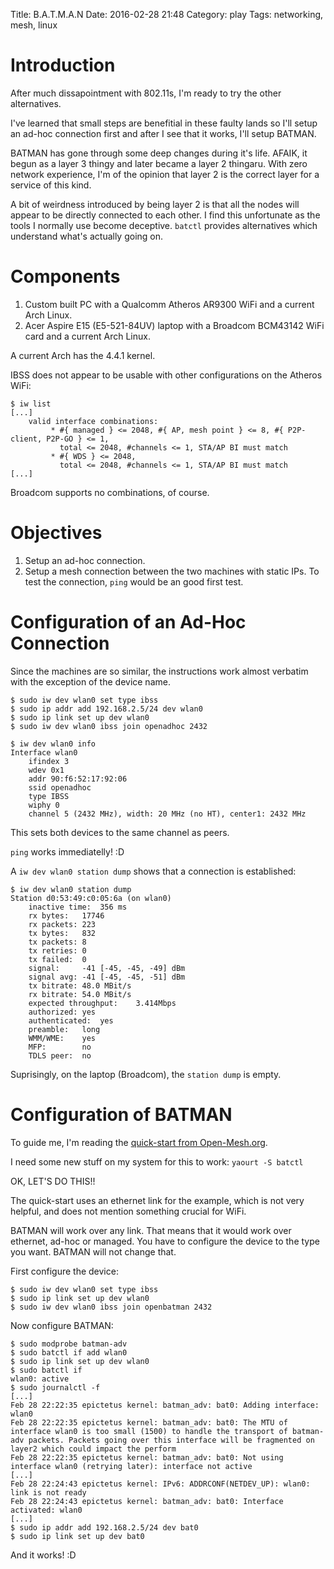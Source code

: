 Title: B.A.T.M.A.N
Date: 2016-02-28 21:48
Category: play
Tags: networking, mesh, linux

# Introduction

After much dissapointment with 802.11s, I'm ready to try the other alternatives.

I've learned that small steps are benefitial in these faulty lands so I'll setup an ad-hoc connection first and after I see that it works, I'll setup BATMAN.

BATMAN has gone through some deep changes during it's life. AFAIK, it begun as a layer 3 thingy and later became a layer 2 thingaru. With zero network experience, I'm of the opinion that layer 2 is the correct layer for a service of this kind.

A bit of weirdness introduced by being layer 2 is that all the nodes will appear to be directly connected to each other. I find this unfortunate as the tools I normally use become deceptive. `batctl` provides alternatives which understand what's actually going on.

# Components

1. Custom built PC with a Qualcomm Atheros AR9300 WiFi and a current Arch Linux.
1. Acer Aspire E15 (E5-521-84UV) laptop with a Broadcom BCM43142 WiFi card and a current Arch Linux.

A current Arch has the 4.4.1 kernel.

IBSS does not appear to be usable with other configurations on the Atheros WiFi:

```text
$ iw list
[...]
	valid interface combinations:
		 * #{ managed } <= 2048, #{ AP, mesh point } <= 8, #{ P2P-client, P2P-GO } <= 1,
		   total <= 2048, #channels <= 1, STA/AP BI must match
		 * #{ WDS } <= 2048,
		   total <= 2048, #channels <= 1, STA/AP BI must match
[...]
```

Broadcom supports no combinations, of course.

# Objectives

1. Setup an ad-hoc connection.
1. Setup a mesh connection between the two machines with static IPs. To test the connection, `ping` would be an good first test.

# Configuration of an Ad-Hoc Connection

Since the machines are so similar, the instructions work almost verbatim with the exception of the device name.

```text
$ sudo iw dev wlan0 set type ibss
$ sudo ip addr add 192.168.2.5/24 dev wlan0
$ sudo ip link set up dev wlan0
$ sudo iw dev wlan0 ibss join openadhoc 2432

$ iw dev wlan0 info
Interface wlan0
	ifindex 3
	wdev 0x1
	addr 90:f6:52:17:92:06
	ssid openadhoc
	type IBSS
	wiphy 0
	channel 5 (2432 MHz), width: 20 MHz (no HT), center1: 2432 MHz
```

This sets both devices to the same channel as peers.

`ping` works immediatelly! :D

A `iw dev wlan0 station dump` shows that a connection is established:

```text
$ iw dev wlan0 station dump
Station d0:53:49:c0:05:6a (on wlan0)
	inactive time:	356 ms
	rx bytes:	17746
	rx packets:	223
	tx bytes:	832
	tx packets:	8
	tx retries:	0
	tx failed:	0
	signal:  	-41 [-45, -45, -49] dBm
	signal avg:	-41 [-45, -45, -51] dBm
	tx bitrate:	48.0 MBit/s
	rx bitrate:	54.0 MBit/s
	expected throughput:	3.414Mbps
	authorized:	yes
	authenticated:	yes
	preamble:	long
	WMM/WME:	yes
	MFP:		no
	TDLS peer:	no
```

Suprisingly, on the laptop (Broadcom), the `station dump` is empty.

# Configuration of BATMAN

To guide me, I'm reading the [quick-start from Open-Mesh.org](https://www.open-mesh.org/projects/batman-adv/wiki/Quick-start-guide).

I need some new stuff on my system for this to work: `yaourt -S batctl`

OK, LET'S DO THIS!!

The quick-start uses an ethernet link for the example, which is not very helpful, and does not mention something crucial for WiFi.

BATMAN will work over any link. That means that it would work over ethernet, ad-hoc or managed. You have to configure the device to the type you want. BATMAN will not change that.

First configure the device:

```text
$ sudo iw dev wlan0 set type ibss
$ sudo ip link set up dev wlan0
$ sudo iw dev wlan0 ibss join openbatman 2432
```

Now configure BATMAN:

```text
$ sudo modprobe batman-adv
$ sudo batctl if add wlan0
$ sudo ip link set up dev wlan0
$ sudo batctl if
wlan0: active
$ sudo journalctl -f
[...]
Feb 28 22:22:35 epictetus kernel: batman_adv: bat0: Adding interface: wlan0
Feb 28 22:22:35 epictetus kernel: batman_adv: bat0: The MTU of interface wlan0 is too small (1500) to handle the transport of batman-adv packets. Packets going over this interface will be fragmented on layer2 which could impact the perform
Feb 28 22:22:35 epictetus kernel: batman_adv: bat0: Not using interface wlan0 (retrying later): interface not active
[...]
Feb 28 22:24:43 epictetus kernel: IPv6: ADDRCONF(NETDEV_UP): wlan0: link is not ready
Feb 28 22:24:43 epictetus kernel: batman_adv: bat0: Interface activated: wlan0
[...]
$ sudo ip addr add 192.168.2.5/24 dev bat0
$ sudo ip link set up dev bat0
```

And it works! :D
